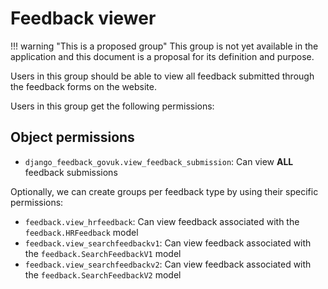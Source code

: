 # Feedback viewer

!!! warning "This is a proposed group"
    This group is not yet available in the application and this document is a proposal for its definition and purpose.

Users in this group should be able to view all feedback submitted through the feedback forms on the website.

Users in this group get the following permissions:

## Object permissions

- `django_feedback_govuk.view_feedback_submission`: Can view **ALL** feedback submissions

Optionally, we can create groups per feedback type by using their specific permissions:

- `feedback.view_hrfeedback`: Can view feedback associated with the `feedback.HRFeedback` model
- `feedback.view_searchfeedbackv1`: Can view feedback associated with the `feedback.SearchFeedbackV1` model
- `feedback.view_searchfeedbackv2`: Can view feedback associated with the `feedback.SearchFeedbackV2` model
